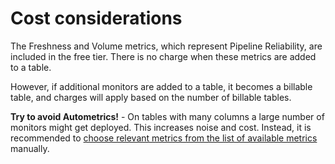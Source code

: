 # Cost considerations

The Freshness and Volume metrics, which represent Pipeline Reliability, are included in the free tier. There is no charge when these metrics are added to a table.

However, if additional monitors are added to a table, it becomes a billable table, and charges will apply based on the number of billable tables.

**Try to avoid Autometrics!** - On tables with many columns a large number of monitors might get deployed. This increases noise and cost. Instead, it is recommended to [choose relevant metrics from the list of available metrics](deploying_metrics.md#list-of-available-metrics) manually.
